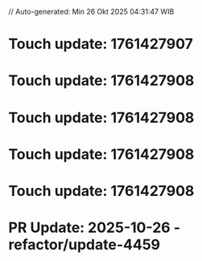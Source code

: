 // Auto-generated: Min 26 Okt 2025 04:31:47 WIB

# Touch update: 1761427907

# Touch update: 1761427908

# Touch update: 1761427908

# Touch update: 1761427908

# Touch update: 1761427908

# PR Update: 2025-10-26 - refactor/update-4459
